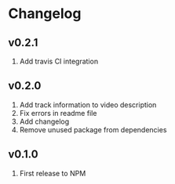 Changelog
=========

v0.2.1
-------

 1. Add travis CI integration

v0.2.0
-------

 1. Add track information to video description
 2. Fix errors in readme file
 3. Add changelog
 4. Remove unused package from dependencies

v0.1.0
-------

 1. First release to NPM
